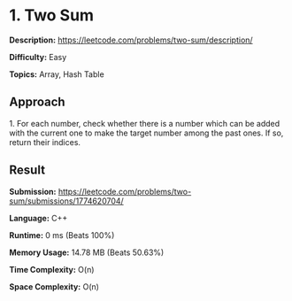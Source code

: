 # 1. Two Sum

**Description:** https://leetcode.com/problems/two-sum/description/

**Difficulty:** Easy

**Topics:** Array, Hash Table


## Approach

1\. For each number, check whether there is a number which can be added with the current one to make the target number among the past ones. If so, return their indices.


## Result

**Submission:** https://leetcode.com/problems/two-sum/submissions/1774620704/

**Language:** C++

**Runtime:** 0 ms (Beats 100%)

**Memory Usage:** 14.78 MB (Beats 50.63%)

**Time Complexity:** O(n)

**Space Complexity:** O(n)
